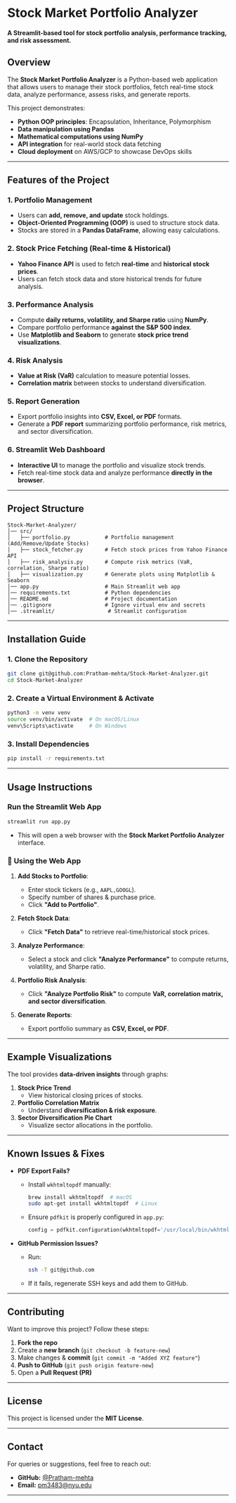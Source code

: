 # **Stock Market Portfolio Analyzer**
#### A Streamlit-based tool for stock portfolio analysis, performance tracking, and risk assessment.

##  **Overview**
The **Stock Market Portfolio Analyzer** is a Python-based web application that allows users to manage their stock portfolios, fetch real-time stock data, analyze performance, assess risks, and generate reports. 

This project demonstrates:
- **Python OOP principles**: Encapsulation, Inheritance, Polymorphism
- **Data manipulation using Pandas**
- **Mathematical computations using NumPy**
- **API integration** for real-world stock data fetching
- **Cloud deployment** on AWS/GCP to showcase DevOps skills

---

## **Features of the Project**

### **1. Portfolio Management**
- Users can **add, remove, and update** stock holdings.
- **Object-Oriented Programming (OOP)** is used to structure stock data.
- Stocks are stored in a **Pandas DataFrame**, allowing easy calculations.

### **2. Stock Price Fetching (Real-time & Historical)**
- **Yahoo Finance API** is used to fetch **real-time** and **historical stock prices**.
- Users can fetch stock data and store historical trends for future analysis.

### **3. Performance Analysis**
- Compute **daily returns, volatility, and Sharpe ratio** using **NumPy**.
- Compare portfolio performance **against the S&P 500 index**.
- Use **Matplotlib and Seaborn** to generate **stock price trend visualizations**.

### **4. Risk Analysis**
- **Value at Risk (VaR)** calculation to measure potential losses.
- **Correlation matrix** between stocks to understand diversification.

### **5. Report Generation**
- Export portfolio insights into **CSV, Excel, or PDF** formats.
- Generate a **PDF report** summarizing portfolio performance, risk metrics, and sector diversification.

### **6. Streamlit Web Dashboard**
- **Interactive UI** to manage the portfolio and visualize stock trends.
- Fetch real-time stock data and analyze performance **directly in the browser**.

---

## **Project Structure**
```
Stock-Market-Analyzer/
│── src/
│   ├── portfolio.py           # Portfolio management (Add/Remove/Update Stocks)
│   ├── stock_fetcher.py       # Fetch stock prices from Yahoo Finance API
│   ├── risk_analysis.py       # Compute risk metrics (VaR, correlation, Sharpe ratio)
│   ├── visualization.py       # Generate plots using Matplotlib & Seaborn
│── app.py                     # Main Streamlit web app
│── requirements.txt           # Python dependencies
│── README.md                  # Project documentation
│── .gitignore                 # Ignore virtual env and secrets
│── .streamlit/                 # Streamlit configuration
```

---

## **Installation Guide**

### **1. Clone the Repository**
```bash
git clone git@github.com:Pratham-mehta/Stock-Market-Analyzer.git
cd Stock-Market-Analyzer
```

### **2. Create a Virtual Environment & Activate**
```bash
python3 -m venv venv
source venv/bin/activate  # On macOS/Linux
venv\Scripts\activate     # On Windows
```

### **3. Install Dependencies**
```bash
pip install -r requirements.txt
```

---

## **Usage Instructions**
### **Run the Streamlit Web App**
```bash
streamlit run app.py
```
- This will open a web browser with the **Stock Market Portfolio Analyzer** interface.

### 🔹 **Using the Web App**
1. **Add Stocks to Portfolio**:
   - Enter stock tickers (e.g., `AAPL,GOOGL`).
   - Specify number of shares & purchase price.
   - Click **"Add to Portfolio"**.

2. **Fetch Stock Data**:
   - Click **"Fetch Data"** to retrieve real-time/historical stock prices.

3. **Analyze Performance**:
   - Select a stock and click **"Analyze Performance"** to compute returns, volatility, and Sharpe ratio.

4. **Portfolio Risk Analysis**:
   - Click **"Analyze Portfolio Risk"** to compute **VaR, correlation matrix, and sector diversification**.

5. **Generate Reports**:
   - Export portfolio summary as **CSV, Excel, or PDF**.

---

## **Example Visualizations**
The tool provides **data-driven insights** through graphs:
1. **Stock Price Trend**
   - View historical closing prices of stocks.
2. **Portfolio Correlation Matrix**
   - Understand **diversification & risk exposure**.
3. **Sector Diversification Pie Chart**
   - Visualize sector allocations in the portfolio.

---

## **Known Issues & Fixes**
- **PDF Export Fails?**  
  - Install `wkhtmltopdf` manually:
    ```bash
    brew install wkhtmltopdf  # macOS
    sudo apt-get install wkhtmltopdf  # Linux
    ```
  - Ensure `pdfkit` is properly configured in `app.py`:
    ```python
    config = pdfkit.configuration(wkhtmltopdf='/usr/local/bin/wkhtmltopdf')
    ```

- **GitHub Permission Issues?**  
  - Run:
    ```bash
    ssh -T git@github.com
    ```
  - If it fails, regenerate SSH keys and add them to GitHub.

---


## **Contributing**
Want to improve this project? Follow these steps:
1. **Fork the repo** 
2. Create a **new branch** (`git checkout -b feature-new`)
3. Make changes & **commit** (`git commit -m "Added XYZ feature"`)
4. **Push to GitHub** (`git push origin feature-new`)
5. Open a **Pull Request (PR)** 

---

## **License**
This project is licensed under the **MIT License**.

---

## **Contact**
For queries or suggestions, feel free to reach out:
- **GitHub:** [@Pratham-mehta](https://github.com/Pratham-mehta)
- **Email:** pm3483@nyu.edu

---